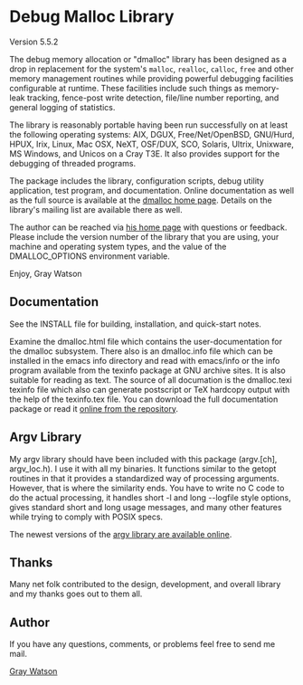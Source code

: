 Debug Malloc Library
====================

Version 5.5.2

The debug memory allocation or "dmalloc" library has been designed as a drop in replacement for the system's
`malloc`, `realloc`, `calloc`, `free` and other memory management routines while providing powerful debugging
facilities configurable at runtime.  These facilities include such things as memory-leak tracking, fence-post
write detection, file/line number reporting, and general logging of statistics.

The library is reasonably portable having been run successfully on at least the following operating systems:
AIX, DGUX, Free/Net/OpenBSD, GNU/Hurd, HPUX, Irix, Linux, Mac OSX, NeXT, OSF/DUX, SCO, Solaris, Ultrix,
Unixware, MS Windows, and Unicos on a Cray T3E.  It also provides support for the debugging of threaded
programs.

The package includes the library, configuration scripts, debug utility application, test program, and
documentation.  Online documentation as well as the full source is available at the [dmalloc home
page](http://dmalloc.com/).   Details on the library's mailing list are available there as well.

The author can be reached via [his home page](http://256stuff.com/gray/) with questions or feedback.
Please include the version number of the library that you are using, your machine and operating system types,
and the value of the DMALLOC_OPTIONS environment variable.

Enjoy, Gray Watson

## Documentation

See the INSTALL file for building, installation, and quick-start notes.

Examine the dmalloc.html file which contains the user-documentation for the dmalloc subsystem.  There also is
an dmalloc.info file which can be installed in the emacs info directory and read with emacs/info or the info
program available from the texinfo package at GNU archive sites.  It is also suitable for reading as text.
The source of all documation is the dmalloc.texi texinfo file which also can generate postscript or TeX
hardcopy output with the help of the texinfo.tex file.  You can download the full documentation package or
read it [online from the repository](http://dmalloc.com/).

## Argv Library

My argv library should have been included with this package (argv.[ch], argv_loc.h).  I use it with all my
binaries.  It functions similar to the getopt routines in that it provides a standardized way of processing
arguments.  However, that is where the similarity ends.  You have to write no C code to do the actual
processing, it handles short -l and long --logfile style options, gives standard short and long usage
messages, and many other features while trying to comply with POSIX specs.

The newest versions of the [argv library are available online](http://256stuff.com/sources/argv/).

## Thanks

Many net folk contributed to the design, development, and overall library and my thanks goes out to them all.

## Author

If you have any questions, comments, or problems feel free to send me mail.

[Gray Watson](http://256stuff.com/gray/)
